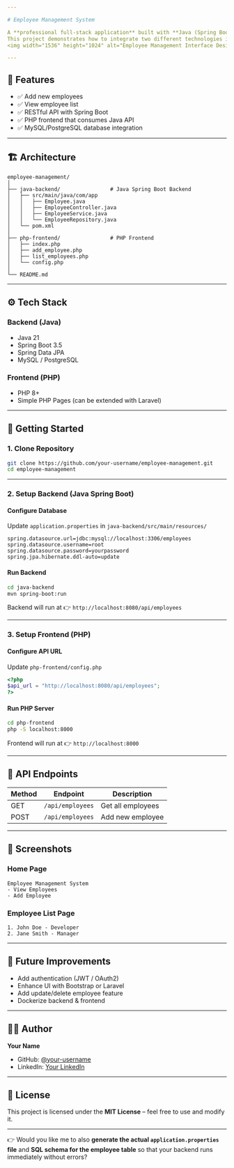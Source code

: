 ```yaml
---

# Employee Management System

A **professional full-stack application** built with **Java (Spring Boot)** as the backend and **PHP** as the frontend.
This project demonstrates how to integrate two different technologies into one system using REST APIs.
<img width="1536" height="1024" alt="Employee Management Interface Design" src="https://github.com/user-attachments/assets/23576313-5d20-46ee-9317-bc3b2e073e1c" />

---
```


## 📌 Features

* ✅ Add new employees
* ✅ View employee list
* ✅ RESTful API with Spring Boot
* ✅ PHP frontend that consumes Java API
* ✅ MySQL/PostgreSQL database integration

---

## 🏗️ Architecture

```
employee-management/
│
├── java-backend/                # Java Spring Boot Backend
│   ├── src/main/java/com/app
│   │   ├── Employee.java
│   │   ├── EmployeeController.java
│   │   ├── EmployeeService.java
│   │   └── EmployeeRepository.java
│   └── pom.xml
│
├── php-frontend/                # PHP Frontend
│   ├── index.php
│   ├── add_employee.php
│   ├── list_employees.php
│   └── config.php
│
└── README.md
```

---

## ⚙️ Tech Stack

### Backend (Java)

* Java 21
* Spring Boot 3.5
* Spring Data JPA
* MySQL / PostgreSQL

### Frontend (PHP)

* PHP 8+
* Simple PHP Pages (can be extended with Laravel)

---

## 🚀 Getting Started

### 1. Clone Repository

```bash
git clone https://github.com/your-username/employee-management.git
cd employee-management
```

---

### 2. Setup Backend (Java Spring Boot)

#### Configure Database

Update `application.properties` in `java-backend/src/main/resources/`

```properties
spring.datasource.url=jdbc:mysql://localhost:3306/employees
spring.datasource.username=root
spring.datasource.password=yourpassword
spring.jpa.hibernate.ddl-auto=update
```

#### Run Backend

```bash
cd java-backend
mvn spring-boot:run
```

Backend will run at 👉 `http://localhost:8080/api/employees`

---

### 3. Setup Frontend (PHP)

#### Configure API URL

Update `php-frontend/config.php`

```php
<?php
$api_url = "http://localhost:8080/api/employees";
?>
```

#### Run PHP Server

```bash
cd php-frontend
php -S localhost:8000
```

Frontend will run at 👉 `http://localhost:8000`

---

## 📖 API Endpoints

| Method | Endpoint         | Description       |
| ------ | ---------------- | ----------------- |
| GET    | `/api/employees` | Get all employees |
| POST   | `/api/employees` | Add new employee  |

---

## 📸 Screenshots

### Home Page

```
Employee Management System
- View Employees
- Add Employee
```

### Employee List Page

```
1. John Doe - Developer
2. Jane Smith - Manager
```

---

## 🔮 Future Improvements

* Add authentication (JWT / OAuth2)
* Enhance UI with Bootstrap or Laravel
* Add update/delete employee feature
* Dockerize backend & frontend

---

## 👨‍💻 Author

**Your Name**

* GitHub: [@your-username](https://github.com/your-username)
* LinkedIn: [Your LinkedIn](https://linkedin.com/in/your-profile)

---

## 📜 License

This project is licensed under the **MIT License** – feel free to use and modify it.

---

👉 Would you like me to also **generate the actual `application.properties` file** and **SQL schema for the employee table** so that your backend runs immediately without errors?
